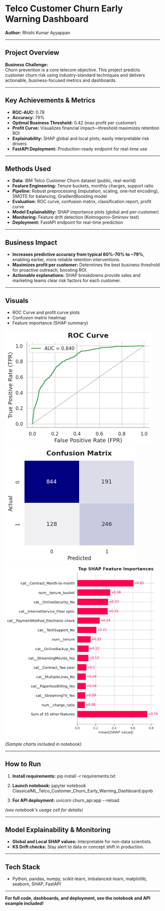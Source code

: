 # Telco Customer Churn Early Warning Dashboard

**Author:** Rhishi Kumar Ayyappan

---

## Project Overview

**Business Challenge:**  
Churn prevention is a core telecom objective. This project predicts customer churn risk using industry-standard techniques and delivers actionable, business-focused metrics and dashboards.

---

## Key Achievements & Metrics

- **ROC-AUC:** 0.78
- **Accuracy:** 79%
- **Optimal Business Threshold:** 0.42 (max profit per customer)
- **Profit Curve:** Visualizes financial impact—threshold maximizes retention ROI
- **Explainability:** SHAP global and local plots; easily interpretable risk drivers
- **FastAPI Deployment:** Production-ready endpoint for real-time use

---

## Methods Used

- **Data:** IBM Telco Customer Churn dataset (public, real-world)
- **Feature Engineering:** Tenure buckets, monthly charges, support ratio
- **Pipeline:** Robust preprocessing (imputation, scaling, one-hot encoding), SMOTE for balancing, GradientBoosting model
- **Evaluation:** ROC curve, confusion matrix, classification report, profit curve
- **Model Explainability:** SHAP importance plots (global and per-customer)
- **Monitoring:** Feature drift detection (Kolmogorov-Smirnov test)
- **Deployment:** FastAPI endpoint for real-time prediction

---

## Business Impact

- **Increases predictive accuracy from typical 60%-70% to ~79%**, enabling earlier, more reliable retention interventions.
- **Maximizes profit per customer:** Determines the best business threshold for proactive outreach, boosting ROI.
- **Actionable explanations:** SHAP breakdowns provide sales and marketing teams clear risk factors for each customer.

---

## Visuals

- ROC Curve and profit curve plots
- Confusion matrix heatmap
- Feature importance (SHAP summary)

<!-- Attach image files (make sure image names match your files in the images folder) -->
![ROC Curve](images/roc_curve.png)
![Confusion Matrix](images/confusion_matrix.png)
![SHAP Feature Importance](images/shap_summary.png)

*(Sample charts included in notebook)*

---

## How to Run

1. **Install requirements:**
pip install -r requirements.txt


2. **Launch notebook:**
jupyter notebook ClassicalML_Telco_Customer_Churn_Early_Warning_Dashboard.ipynb


3. **For API deployment:**
uvicorn churn_api:app --reload


*(see notebook's usage cell for details)*

---

## Model Explainability & Monitoring

- **Global and Local SHAP values:** Interpretable for non-data scientists.
- **KS Drift checks:** Stay alert to data or concept shift in production.

---

## Tech Stack

- Python, pandas, numpy, scikit-learn, imbalanced-learn, matplotlib, seaborn, SHAP, FastAPI

---

**For full code, dashboards, and deployment, see the notebook and API example included!**
